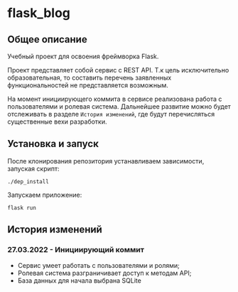 # flask_blog

## Общее описание
Учебный проект для освоения фреймворка Flask.

Проект представляет собой сервис с REST API. Т.к цель исключительно образовательная, то составить перечень 
заявленных функциональностей не представляется возможным. 

На момент инициирующего коммита в сервисе реализована работа 
с пользователями и ролевая система. Дальнейшее развитие можно будет отслеживать в разделе `История изменений`, где 
будут перечисляться существенные вехи разработки.

## Установка и запуск

После клонирования репозитория устанавливаем зависимости, запуская скрипт:

```shell
./dep_install
```
Запускаем приложение:
```shell
flask run
```

## История изменений

### 27.03.2022 - Инициирующий коммит

- Сервис умеет работать с пользователями и ролями;
- Ролевая система разграничивает доступ к методам API; 
- База данных для начала выбрана SQLite 
